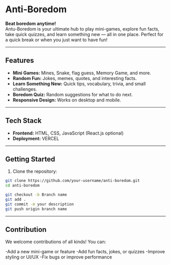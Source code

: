 # Anti-Boredom

**Beat boredom anytime!**   
Antu-Boredom is your ultimate hub to play mini-games, explore fun facts, take quick quizzes, and learn something new — all in one place. Perfect for a quick break or when you just want to have fun!

---

## **Features**

- **Mini Games:** Mines, Snake, flag guess, Memory Game, and more.
- **Random Fun:** Jokes, memes, quotes, and interesting facts.
- **Learn Something New:** Quick tips, vocabulary, trivia, and small challenges.
- **Boredom Quiz:** Random suggestions for what to do next.
- **Responsive Design:** Works on desktop and mobile.

---

## **Tech Stack**

- **Frontend:** HTML, CSS, JavaScript (React.js optional)
- **Deployment:** VERCEL
---

## **Getting Started**

1. Clone the repository:  
```bash
git clone https://github.com/your-username/anti-boredom.git
cd anti-boredom

git checkout -b Branch name
git add .
git commit -m your description
git push origin branch name
```
---
## **Contribution**

We welcome contributions of all kinds! You can:

-Add a new mini-game or feature
-Add fun facts, jokes, or quizzes
-Improve styling or UI/UX
-Fix bugs or improve performance

